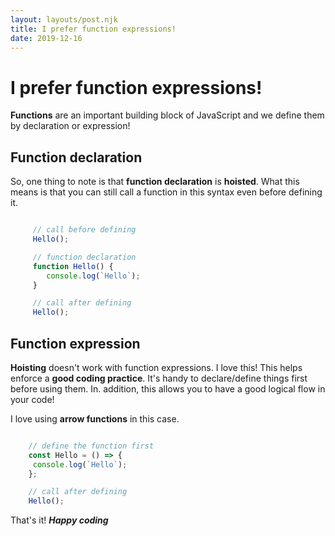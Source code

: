 ```yaml
---
layout: layouts/post.njk
title: I prefer function expressions!
date: 2019-12-16
---
```


# I prefer function expressions!

**Functions** are an important building block of JavaScript and we define them
by declaration or expression!

## Function declaration

So, one thing to note is that **function declaration** is **hoisted**. 
What this means is that you can still call
a function in this syntax even before defining it.

```js

     // call before defining
     Hello();

     // function declaration
     function Hello() {
        console.log(`Hello`);
     }

     // call after defining
     Hello();

```

## Function expression

**Hoisting** doesn't work with function expressions. I love this! This helps enforce a **good
coding practice**. It's handy to declare/define things first before using them. In. addition, this 
allows you to have a good logical flow in your code!

I love using **arrow functions** in this case. 

 ```js

     // define the function first
     const Hello = () => {
      console.log(`Hello`);
     };

     // call after defining
     Hello();

 ```

That's it! **_Happy coding_**